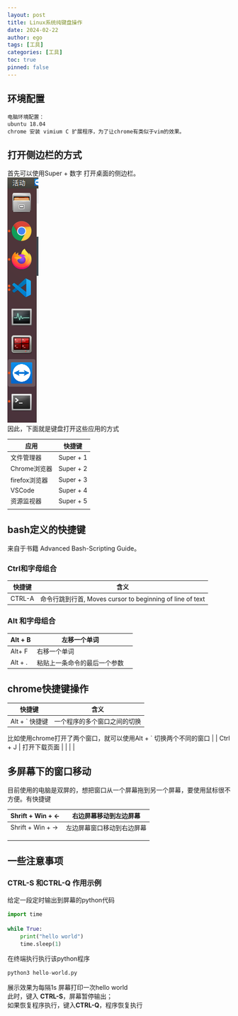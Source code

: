 ```yaml
---
layout: post
title: Linux系统纯键盘操作 
date: 2024-02-22
author: ego
tags: [工具]
categories: [工具]
toc: true
pinned: false
---
```


## 环境配置

```
电脑环境配置：
ubuntu 18.04
chrome 安装 vimium C 扩展程序，为了让chrome有类似于vim的效果。

```
## 打开侧边栏的方式
首先可以使用Super + 数字 打开桌面的侧边栏。  
![image.png](https://raw.githubusercontent.com/fgc346/image/main/img/1702285987019-69d2a118-0f16-450b-b77e-053cf8152151.png)   
因此，下面就是键盘打开这些应用的方式  

| 应用 | 快捷键 |
| --- | --- |
| 文件管理器 | Super + 1 |
| Chrome浏览器 | Super + 2 |
| firefox浏览器 | Super + 3 |
| VSCode | Super + 4 |
| 资源监视器 | Super + 5 |
|  |  |

## bash定义的快捷键
来自于书籍 Advanced Bash-Scripting Guide。  
### Ctrl和字母组合
|快捷键| 含义 |
| ---| --- | 
| CTRL-A | 命令行跳到行首, Moves cursor to beginning of line of text |

### Alt 和字母组合
| Alt + B | 左移一个单词 |  |
| --- | --- | --- |
| Alt+ F | 右移一个单词 |  |
| Alt + . | 粘贴上一条命令的最后一个参数 |  |

## chrome快捷键操作
| 快捷键 | 含义 |
| --- | --- |
| Alt + `  快捷键 | 一个程序的多个窗口之间的切换
比如使用chrome打开了两个窗口，就可以使用Alt + `
切换两个不同的窗口 |
| Ctrl + J | 打开下载页面 |
|  |  |


## 多屏幕下的窗口移动
目前使用的电脑是双屏的，想把窗口从一个屏幕拖到另一个屏幕，要使用鼠标很不方便。有快捷键  

| Shrift + Win + ← | 右边屏幕移动到左边屏幕 |
| --- | --- |
| Shrift + Win + → | 左边屏幕窗口移动到右边屏幕 |
|  |  |
|  |  |
|  |  |


## 一些注意事项
### CTRL-S 和CTRL-Q 作用示例
给定一段定时输出到屏幕的python代码
```python
import time

while True:
    print("hello world")
    time.sleep(1)

```
在终端执行执行该python程序
```python
python3 hello-world.py
```
展示效果为每隔1s 屏幕打印一次hello world  
此时，键入 **CTRL-S**，屏幕暂停输出；  
如果恢复程序执行，键入**CTRL-Q**，程序恢复执行  

